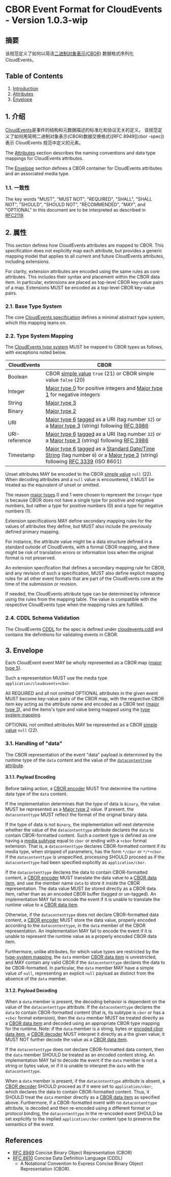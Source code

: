 # CBOR Event Format for CloudEvents - Version 1.0.3-wip

## 摘要

该规范定义了如何以简洁[二进制对象表示(CBOR)][cbor-spec] 数据格式序列化 CloudEvents。

## Table of Contents

1. [Introduction](#1-introduction)
2. [Attributes](#2-attributes)
3. [Envelope](#3-envelope)

## 1. 介绍

[CloudEvents][ce]是事件的结构和元数据描述的标准化和协议无关的定义。
该规范定义了如何用简明二进制对象表示(CBOR)数据交换格式([RFC 8949][cbor -spec])表示 CloudEvents 规范中定义的元素。

The [Attributes](#2-attributes) section describes the naming conventions and
data type mappings for CloudEvents attributes.

The [Envelope](#3-envelope) section defines a CBOR container for CloudEvents
attributes and an associated media type.

### 1.1. 一致性

The key words "MUST", "MUST NOT", "REQUIRED", "SHALL", "SHALL NOT", "SHOULD",
"SHOULD NOT", "RECOMMENDED", "MAY", and "OPTIONAL" in this document are to be
interpreted as described in [RFC2119][rfc2119].

## 2. 属性

This section defines how CloudEvents attributes are mapped to CBOR. This
specification does not explicitly map each attribute, but provides a generic
mapping model that applies to all current and future CloudEvents attributes,
including extensions.

For clarity, extension attributes are encoded using the same rules as core
attributes. This includes their syntax and placement within the CBOR data item.
In particular, extensions are placed as top-level CBOR key-value pairs of a map.
Extensions MUST be encoded as a top-level CBOR key-value pairs.

### 2.1. Base Type System

The core [CloudEvents specification][ce] defines a minimal abstract type system,
which this mapping leans on.

### 2.2. Type System Mapping

The [CloudEvents type system][ce-types] MUST be mapped to CBOR types as follows,
with exceptions noted below.

| CloudEvents   | CBOR                                                                                                                                                                                                                      |
| ------------- | ------------------------------------------------------------------------------------------------------------------------------------------------------------------------------------------------------------------------- |
| Boolean       | CBOR [simple value][cbor-simple-value] `true` (21) or CBOR simple value `false` (20)                                                                                                                                      |
| Integer       | [Major type 0][cbor-major-types] for positive integers and [Major type 1][cbor-major-types] for negative integers                                                                                                         |
| String        | [Major type 3][cbor-major-types]                                                                                                                                                                                          |
| Binary        | [Major type 2][cbor-major-types]                                                                                                                                                                                          |
| URI           | [Major type 6][cbor-major-types] [tagged][cbor-tagging] as a URI (tag number `32`) or a [Major type 3][cbor-major-types] (string) following [RFC 3986][rfc3986]                                                           |
| URI-reference | [Major type 6][cbor-major-types] [tagged][cbor-tagging] as a URI (tag number `32`) or a [Major type 3][cbor-major-types] (string) following [RFC 3986][rfc3986]                                                           |
| Timestamp     | [Major type 6][cbor-major-types] [tagged][cbor-tagging] as a [Standard Date/Time String][cbor-standard-datetime] (tag number `0`) or a [Major type 3][cbor-major-types] (string) following [RFC 3339][rfc3339] (ISO 8601) |

Unset attributes MAY be encoded to the CBOR [simple value][cbor-simple-value]
`null` (22). When decoding attributes and a `null` value is encountered,
it MUST be treated as the equivalent of unset or omitted.

The reason [major types][cbor-major-types] 0 and 1 were chosen to represent the
`Integer` type is because CBOR does not have a single type for positive and
negative numbers, but rather a type for positive numbers (0) and a type
for negative numbers (1).

Extension specifications MAY define secondary mapping rules for the values of
attributes they define, but MUST also include the previously defined primary
mapping.

For instance, the attribute value might be a data structure defined in a
standard outside of CloudEvents, with a formal CBOR mapping, and there might be
risk of translation errors or information loss when the original format is not
preserved.

An extension specification that defines a secondary mapping rule for CBOR, and
any revision of such a specification, MUST also define explicit mapping rules
for all other event formats that are part of the CloudEvents core at the time of
the submission or revision.

If needed, the CloudEvents attribute type can be determined by inference using
the rules from the mapping table. The value is compatible with the respective
CloudEvents type when the mapping rules are fulfilled.

### 2.4. CDDL Schema Validation

The CloudEvents [CDDL][cddl-spec] for the spec is defined under
[cloudevents.cddl](cloudevents.cddl) and contains the definitions for
validating events in CBOR.

## 3. Envelope

Each CloudEvent event MAY be wholly represented as a CBOR map
([major type 5][cbor-major-types]).

Such a representation MUST use the media type `application/cloudevents+cbor`.

All REQUIRED and all not omitted OPTIONAL attributes in the given event MUST
become key-value pairs of the CBOR map, with the respective CBOR item key
acting as the attribute name and encoded as a CBOR text
([major type 3][cbor-major-types]), and the items's type and value being mapped
using the [type system mapping](#22-type-system-mapping).

OPTIONAL not omitted attributes MAY be represented as a CBOR
[simple value][cbor-simple-value] `null` (22).

### 3.1. Handling of "data"

The CBOR representation of the event "data" payload is determined by the runtime
type of the `data` content and the value of the [`datacontenttype`
attribute][datacontenttype].

#### 3.1.1. Payload Encoding

Before taking action, a [CBOR encoder][cbor-encoder] MUST first determine
the runtime data type of the `data` content.

If the implementation determines that the type of data is `Binary`, the value
MUST be represented as a [Major type 2][cbor-major-types] value. If present,
the `datacontenttype` MUST reflect the format of the original binary data.

If the type of data is not `Binary`, the implementation will next determine
whether the value of the `datacontenttype` attribute declares the `data` to
contain CBOR-formatted content. Such a content type is defined as one having a
[media subtype][rfc2045-sec5] equal to `cbor` or ending with a `+cbor` format
extension. That is, a `datacontenttype` declares CBOR-formatted content if its
media type, when stripped of parameters, has the form `*/cbor` or `*/*+cbor`.
If the `datacontenttype` is unspecified, processing SHOULD proceed as if the
`datacontenttype` had been specified explicitly as `application/cbor`.

If the `datacontenttype` declares the data to contain CBOR-formatted content, a
[CBOR encoder][cbor-encoder] MUST translate the data value to a
[CBOR data item][cbor-data-item], and use the member name `data` to store it
inside the CBOR representation. The data value MUST be stored directly as a
CBOR data item, rather than as an encoded CBOR buffer (tagged or un-tagged).
An implementation MAY fail to encode the event if it is unable to translate
the runtime value to a [CBOR data item][cbor-data-item].

Otherwise, if the `datacontenttype` does not declare CBOR-formatted data
content, a [CBOR encoder][cbor-encoder] MUST store the data value,
properly encoded according to the `datacontenttype`, in the `data` member of the
CBOR representation. An implementation MAY fail to encode the event if it is
unable to represent the runtime value as a properly encoded CBOR data item.

Furthermore, unlike attributes, for which value types are restricted by the
[type-system mapping](#22-type-system-mapping), the `data` member
[CBOR data item][cbor-data-item] is unrestricted, and MAY contain any valid
CBOR if the `datacontenttype` declares the data to be CBOR-formatted.
In particular, the `data` member MAY have a simple value of `null`,
representing an explicit `null` payload as distinct from the absence of
the `data` member.

#### 3.1.2. Payload Decoding

When a `data` member is present, the decoding behavior is dependent on the value
of the `datacontenttype` attribute. If the `datacontenttype` declares the `data`
to contain CBOR-formatted content (that is, its subtype is `cbor` or has a
`+cbor` format extension), then the `data` member MUST be treated directly as a
[CBOR data item][cbor-data-item] and decoded using an appropriate CBOR type
mapping for the runtime. Note: if the `data` member is a string, bytes or
[encoded cbor data item][cbor-encoded-data-item], a [CBOR decoder][cbor-decoder]
MUST interpret it directly as a the given value; it MUST NOT further
decode the value as a [CBOR data item][cbor-data-item].

If the `datacontenttype` does not declare CBOR-formatted data content, then the
`data` member SHOULD be treated as an encoded content string. An implementation
MAY fail to decode the event if the `data` member is not a string or bytes
value, or if it is unable to interpret the `data` with the `datacontenttype`.

When a `data` member is present, if the `datacontenttype` attribute is absent, a
[CBOR decoder][cbor-decoder] SHOULD proceed as if it were set to
`application/cbor`, which declares the data to contain CBOR-formatted content.
Thus, it SHOULD treat the `data` member directly as a
[CBOR data item][cbor-data-item] as specified above. Furthermore,
if a CBOR-formatted event with no `datacontenttype` attribute, is decoded and
then re-encoded using a different format or protocol binding, the
`datacontenttype` in the re-encoded event SHOULD be set explicitly to the
implied `application/cbor` content type to preserve the semantics of the event.

## References

- [RFC 8949][cbor-spec] Concise Binary Object Representation (CBOR)
- [RFC 8610][cddl-spec] Concise Data Definition Language (CDDL)
  - A Notational Convention to Express
    Concise Binary Object Representation (CBOR).

[cbor-spec]: https://www.rfc-editor.org/rfc/rfc8949.html
[cbor-simple-value]: https://www.rfc-editor.org/rfc/rfc8949.html#fpnocont
[cbor-major-types]: https://www.rfc-editor.org/rfc/rfc8949.html#name-major-types
[cbor-tagging]: https://www.rfc-editor.org/rfc/rfc8949.html#section-3.4
[cbor-standard-datetime]: https://www.rfc-editor.org/rfc/rfc8949.html#name-standard-date-time-string
[cbor-encoded-data-item]: https://www.rfc-editor.org/rfc/rfc8949.html#section-3.4.5.1
[cddl-spec]: https://www.rfc-editor.org/rfc/rfc8610
[cbor-encoder]: https://www.rfc-editor.org/rfc/rfc8949.html#name-terminology
[cbor-decoder]: https://www.rfc-editor.org/rfc/rfc8949.html#name-terminology
[cbor-data-item]: https://www.rfc-editor.org/rfc/rfc8949.html#section-1.2
[ce]: ../spec.md
[rfc2119]: https://tools.ietf.org/html/rfc2119
[ce-types]: ../spec.md#type-system
[datacontenttype]: ../spec.md#datacontenttype
[rfc2045-sec5]: https://tools.ietf.org/html/rfc2045#section-5
[rfc3339]: https://www.ietf.org/rfc/rfc3339.txt
[rfc3986]: https://tools.ietf.org/html/rfc3986
